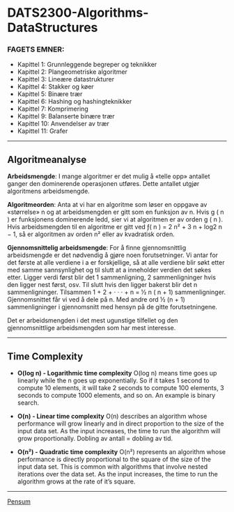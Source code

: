 # DATS2300-Algorithms-DataStructures
### FAGETS EMNER:
* Kapittel 1: Grunnleggende begreper og teknikker
* Kapittel 2: Plangeometriske algoritmer
* Kapittel 3: Lineære datastrukturer
* Kapittel 4: Stakker og køer
* Kapittel 5: Binære trær
* Kapittel 6: Hashing og hashingteknikker
* Kapittel 7: Komprimering
* Kapittel 9: Balanserte binære trær
* Kapittel 10: Anvendelser av trær
* Kapittel 11: Grafer

---

## Algoritmeanalyse

**Arbeidsmengde**: I mange algoritmer er det mulig å «telle opp» antallet ganger den dominerende operasjonen
utføres. Dette antallet utgjør algoritmens arbeidsmengde.

**Algoritmeorden**: Anta at vi har en algoritme som løser en oppgave av «størrelse» n og at arbeidsmengden er gitt
som en funksjon av n. Hvis g ( n ) er funksjonens dominerende ledd, sier vi at algoritmen er av orden g ( n ).
Hvis arbeidsmengden til en algoritme er gitt ved ƒ( n ) = 2 n² + 3 n + log2 n − 1, så er algoritmen av orden n² eller
av kvadratisk orden.

**Gjennomsnittelig arbeidsmengde**: For å finne gjennomsnittlig arbeidsmengde er det nødvendig å gjøre noen
forutsetninger. Vi antar for det første at alle verdiene i a er forskjellige, så at alle verdiene blir søkt etter med samme
sannsynlighet og til slutt at a inneholder verdien det søkes etter. Ligger verdi først blir det 1 sammenligning, 2
sammenligninger hvis den ligger nest først, osv. Til slutt hvis den ligger bakerst blir det n sammenligninger.
Tilsammen 1 + 2 + · · · + n = ½ n ( n + 1) sammenligninger. Gjennomsnittet får vi ved å dele på n. Med andre ord
½ (n + 1) sammenligninger i gjennomsnitt med hensyn på de gitte forutsetningene.

Det er arbeidsmengden i det mest ugunstige tilfellet og den gjennomsnittlige arbeidsmengden som har mest
interesse.

---

## Time Complexity
- **O(log n) - Logarithmic time complexity** 
O(log n) means time goes up linearly while the n goes up exponentially. So if it takes 1 second to compute 10 elements, it will take 2 seconds to compute 100
elements, 3 seconds to compute 1000 elements, and so on. An example is binary search.

- **O(n) - Linear time complexity**
 O(n) describes an algorithm whose performance will grow linearly and in direct proportion to the size of the input data set. As the input increases, the time to run the algorithm will grow proportionally. Dobling av antall = dobling av tid.

- **O(n²) - Quadratic time complexity**
 O(n²) represents an algorithm whose performance is directly proportional to the square of the size of the input data set. This is common with algorithms that involve nested iterations over the data set. As the input increases, the time to run the algorithm grows at the rate of it’s square.
 
 ---
 
[Pensum](https://www.cs.hioa.no/~ulfu/appolonius/index.html)

